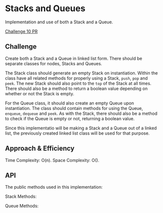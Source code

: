 # Stacks and Queues

Implementation and use of both a Stack and a Queue.

[Challenge 10 PR](https://github.com/penjoe/data-structures-and-algorithms/pull/)

## Challenge

Create both a Stack and a Queue in linked list form. There should be separate classes for nodes, Stacks and Queues. 

The Stack class should generate an empty Stack on instantiation. Within the class have all related methods for properly using a Stack, `push`, `pop` and `peek`. The new Stack should also point to the `top` of the Stack at all times. There should also be a method to return a boolean value depending on whether or not the Stack is empty.

For the Queue class, it should also create an empty Queue upon instantiation. The class should contain methods for using the Queue, `enqueue`, `dequeue` and `peek`. As with the Stack, there should also be a method to check if the Queue is empty or not, returning a boolean value.

Since this implementatio will be making a Stack and a Queue out of a linked list, the previously created linked list class will be used for that purpose.

## Approach & Efficiency

Time Complexity: O(n).
Space Complexity: O().

## API

The public methods used in this implementation:

Stack Methods:

Queue Methods: